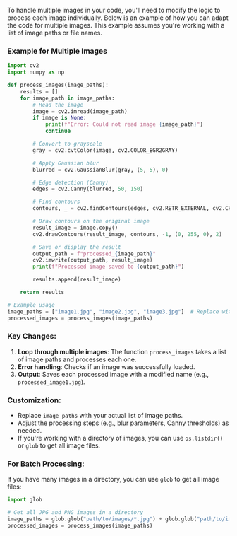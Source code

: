 To handle multiple images in your code, you'll need to modify the logic to process each image individually. Below is an example of how you can adapt the code for multiple images. This example assumes you're working with a list of image paths or file names.

### Example for Multiple Images

```python
import cv2
import numpy as np

def process_images(image_paths):
    results = []
    for image_path in image_paths:
        # Read the image
        image = cv2.imread(image_path)
        if image is None:
            print(f"Error: Could not read image {image_path}")
            continue

        # Convert to grayscale
        gray = cv2.cvtColor(image, cv2.COLOR_BGR2GRAY)

        # Apply Gaussian blur
        blurred = cv2.GaussianBlur(gray, (5, 5), 0)

        # Edge detection (Canny)
        edges = cv2.Canny(blurred, 50, 150)

        # Find contours
        contours, _ = cv2.findContours(edges, cv2.RETR_EXTERNAL, cv2.CHAIN_APPROX_SIMPLE)

        # Draw contours on the original image
        result_image = image.copy()
        cv2.drawContours(result_image, contours, -1, (0, 255, 0), 2)

        # Save or display the result
        output_path = f"processed_{image_path}"
        cv2.imwrite(output_path, result_image)
        print(f"Processed image saved to {output_path}")

        results.append(result_image)

    return results

# Example usage
image_paths = ["image1.jpg", "image2.jpg", "image3.jpg"]  # Replace with your image paths
processed_images = process_images(image_paths)
```

### Key Changes:
1. **Loop through multiple images**: The function `process_images` takes a list of image paths and processes each one.
2. **Error handling**: Checks if an image was successfully loaded.
3. **Output**: Saves each processed image with a modified name (e.g., `processed_image1.jpg`).

### Customization:
- Replace `image_paths` with your actual list of image paths.
- Adjust the processing steps (e.g., blur parameters, Canny thresholds) as needed.
- If you're working with a directory of images, you can use `os.listdir()` or `glob` to get all image files.

### For Batch Processing:
If you have many images in a directory, you can use `glob` to get all image files:

```python
import glob

# Get all JPG and PNG images in a directory
image_paths = glob.glob("path/to/images/*.jpg") + glob.glob("path/to/images/*.png")
processed_images = process_images(image_paths)
```